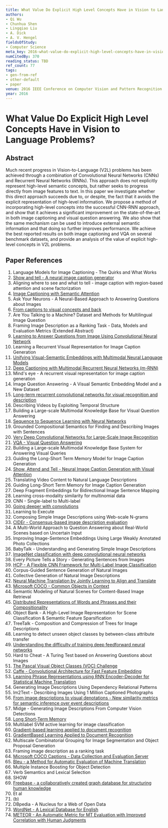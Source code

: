 ```yaml
---
title: What Value Do Explicit High Level Concepts Have in Vision to Language Problems?
authors:
- Qi Wu
- Chunhua Shen
- Lingqiao Liu
- A. Dick
- A. V. Hengel
fieldsOfStudy:
- Computer Science
meta_key: 2016-what-value-do-explicit-high-level-concepts-have-in-vision-to-language-problems
numCitedBy: 370
reading_status: TBD
ref_count: 77
tags:
- gen-from-ref
- other-default
- paper
venue: 2016 IEEE Conference on Computer Vision and Pattern Recognition (CVPR)
year: 2016
---
```


# What Value Do Explicit High Level Concepts Have in Vision to Language Problems?

## Abstract

Much recent progress in Vision-to-Language (V2L) problems has been achieved through a combination of Convolutional Neural Networks (CNNs) and Recurrent Neural Networks (RNNs). This approach does not explicitly represent high-level semantic concepts, but rather seeks to progress directly from image features to text. In this paper we investigate whether this direct approach succeeds due to, or despite, the fact that it avoids the explicit representation of high-level information. We propose a method of incorporating high-level concepts into the successful CNN-RNN approach, and show that it achieves a significant improvement on the state-of-the-art in both image captioning and visual question answering. We also show that the same mechanism can be used to introduce external semantic information and that doing so further improves performance. We achieve the best reported results on both image captioning and VQA on several benchmark datasets, and provide an analysis of the value of explicit high-level concepts in V2L problems.

## Paper References

1. Language Models for Image Captioning - The Quirks and What Works
2. [Show and tell - A neural image caption generator](2015-show-and-tell-a-neural-image-caption-generator)
3. Aligning where to see and what to tell - image caption with region-based attention and scene factorization
4. [Image Captioning with Semantic Attention](2016-image-captioning-with-semantic-attention)
5. Ask Your Neurons - A Neural-Based Approach to Answering Questions about Images
6. [From captions to visual concepts and back](2015-from-captions-to-visual-concepts-and-back)
7. Are You Talking to a Machine? Dataset and Methods for Multilingual Image Question
8. Framing Image Description as a Ranking Task - Data, Models and Evaluation Metrics (Extended Abstract)
9. [Learning to Answer Questions from Image Using Convolutional Neural Network](2016-learning-to-answer-questions-from-image-using-convolutional-neural-network)
10. Learning a Recurrent Visual Representation for Image Caption Generation
11. [Unifying Visual-Semantic Embeddings with Multimodal Neural Language Models](2014-unifying-visual-semantic-embeddings-with-multimodal-neural-language-models)
12. [Deep Captioning with Multimodal Recurrent Neural Networks (m-RNN)](2015-deep-captioning-with-multimodal-recurrent-neural-networks-m-rnn)
13. Mind's eye - A recurrent visual representation for image caption generation
14. Image Question Answering - A Visual Semantic Embedding Model and a New Dataset
15. [Long-term recurrent convolutional networks for visual recognition and description](2015-long-term-recurrent-convolutional-networks-for-visual-recognition-and-description)
16. Describing Videos by Exploiting Temporal Structure
17. Building a Large-scale Multimodal Knowledge Base for Visual Question Answering
18. [Sequence to Sequence Learning with Neural Networks](2014-sequence-to-sequence-learning-with-neural-networks)
19. Grounded Compositional Semantics for Finding and Describing Images with Sentences
20. [Very Deep Convolutional Networks for Large-Scale Image Recognition](2014-vggnet.md)
21. [VQA - Visual Question Answering](2015-vqa-visual-question-answering)
22. Building a Large-scale Multimodal Knowledge Base System for Answering Visual Queries
23. Guiding the Long-Short Term Memory Model for Image Caption Generation
24. [Show, Attend and Tell - Neural Image Caption Generation with Visual Attention](2015-show-attend-and-tell-neural-image-caption-generation-with-visual-attention)
25. Translating Video Content to Natural Language Descriptions
26. Guiding Long-Short Term Memory for Image Caption Generation
27. Deep Fragment Embeddings for Bidirectional Image Sentence Mapping
28. Learning cross-modality similarity for multinomial data
29. CNN - Single-label to Multi-label
30. [Going deeper with convolutions](2015-going-deeper-with-convolutions)
31. Learning to Execute
32. Composing Simple Image Descriptions using Web-scale N-grams
33. [CIDEr - Consensus-based image description evaluation](2015-cider-consensus-based-image-description-evaluation)
34. A Multi-World Approach to Question Answering about Real-World Scenes based on Uncertain Input
35. Improving Image-Sentence Embeddings Using Large Weakly Annotated Photo Collections
36. BabyTalk - Understanding and Generating Simple Image Descriptions
37. [ImageNet classification with deep convolutional neural networks](2012-alexnet.md)
38. Every Picture Tells a Story - Generating Sentences from Images
39. [HCP - A Flexible CNN Framework for Multi-Label Image Classification](2016-hcp-a-flexible-cnn-framework-for-multi-label-image-classification)
40. Corpus-Guided Sentence Generation of Natural Images
41. Collective Generation of Natural Image Descriptions
42. [Neural Machine Translation by Jointly Learning to Align and Translate](2015-neural-machine-translation-by-jointly-learning-to-align-and-translate)
43. [Microsoft COCO - Common Objects in Context](2014-microsoft-coco-common-objects-in-context)
44. Semantic Modeling of Natural Scenes for Content-Based Image Retrieval
45. [Distributed Representations of Words and Phrases and their Compositionality](2013-distributed-representations-of-words-and-phrases-and-their-compositionality)
46. Object Bank - A High-Level Image Representation for Scene Classification & Semantic Feature Sparsification
47. TreeTalk - Composition and Compression of Trees for Image Descriptions
48. Learning to detect unseen object classes by between-class attribute transfer
49. [Understanding the difficulty of training deep feedforward neural networks](2010-understanding-the-difficulty-of-training-deep-feedforward-neural-networks)
50. Hard to Cheat - A Turing Test based on Answering Questions about Images
51. [The Pascal Visual Object Classes (VOC) Challenge](2009-the-pascal-visual-object-classes-voc-challenge)
52. [Caffe - Convolutional Architecture for Fast Feature Embedding](2014-caffe-convolutional-architecture-for-fast-feature-embedding)
53. [Learning Phrase Representations using RNN Encoder-Decoder for Statistical Machine Translation](2014-learning-phrase-representations-using-rnn-encoder-decoder-for-statistical-machine-translation)
54. Generating Image Descriptions Using Dependency Relational Patterns
55. Im2Text - Describing Images Using 1 Million Captioned Photographs
56. [From image descriptions to visual denotations - New similarity metrics for semantic inference over event descriptions](2014-from-image-descriptions-to-visual-denotations-new-similarity-metrics-for-semantic-inference-over-event-descriptions)
57. Midge - Generating Image Descriptions From Computer Vision Detections
58. [Long Short-Term Memory](1997-long-short-term-memory)
59. Multilabel SVM active learning for image classification
60. [Gradient-based learning applied to document recognition](1998-lenet5.md)
61. [GradientBased Learning Applied to Document Recognition](2001-gradientbased-learning-applied-to-document-recognition)
62. Multiscale Combinatorial Grouping for Image Segmentation and Object Proposal Generation
63. Framing image description as a ranking task
64. [Microsoft COCO Captions - Data Collection and Evaluation Server](2015-microsoft-coco-captions-data-collection-and-evaluation-server)
65. [Bleu - a Method for Automatic Evaluation of Machine Translation](2002-bleu-a-method-for-automatic-evaluation-of-machine-translation)
66. Multiple Instance Boosting for Object Detection
67. Verb Semantics and Lexical Selection
68. SHOW
69. [Freebase - a collaboratively created graph database for structuring human knowledge](2008-freebase-a-collaboratively-created-graph-database-for-structuring-human-knowledge)
70. Et al
71. (b)
72. DBpedia - A Nucleus for a Web of Open Data
73. [WordNet - A Lexical Database for English](1992-wordnet-a-lexical-database-for-english)
74. [METEOR - An Automatic Metric for MT Evaluation with Improved Correlation with Human Judgments](2005-meteor-an-automatic-metric-for-mt-evaluation-with-improved-correlation-with-human-judgments)
